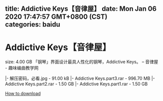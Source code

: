 
title: Addictive Keys【音律屋】
date: Mon Jan 06 2020 17:47:57 GMT+0800 (CST)    
categories: baidu
---

# Addictive Keys【音律屋】
size: 4.00 GB
 「钢琴」界面设计最具人性化的钢琴，Addictive Keys。 – 音律屋 - 趣味编曲教学网
 
|- 解压密码，必看.jpg - 91.00 kB
|- Addictive Keys.part3.rar - 996.70 MB
|- Addictive Keys.part2.rar - 1.50 GB
|- Addictive Keys.part1.rar - 1.50 GB

[How to download](https://bpcam.bemobtrk.com/go/2ceec3aa-1ca2-46d6-b9ff-aaa5c184517c?jno=4363)